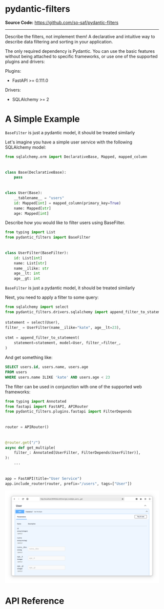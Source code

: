
# pydantic-filters

**Source Code:** https://github.com/so-saf/pydantic-filters

---

Describe the filters, not implement them! 
A declarative and intuitive way to describe data filtering and sorting in your application.

The only required dependency is Pydantic.
You can use the basic features without being attached to specific frameworks, 
or use one of the supported plugins and drivers:
 
Plugins:
* FastAPI >= 0.111.0

Drivers: 
* SQLAlchemy >= 2

# A Simple Example

`BaseFilter` is just a pydantic model, it should be treated similarly

Let's imagine you have a simple user service with the following SQLAlchemy model:


```python
from sqlalchemy.orm import DeclarativeBase, Mapped, mapped_column


class Base(DeclarativeBase):
    pass


class User(Base):
    __tablename__ = "users"
    id: Mapped[int] = mapped_column(primary_key=True)
    name: Mapped[str]
    age: Mapped[int]
```

Describe how you would like to filter users using BaseFilter.

```python
from typing import List
from pydantic_filters import BaseFilter


class UserFilter(BaseFilter):
    id: List[int]
    name: List[str]
    name__ilike: str
    age__lt: int
    age__gt: int
```

`BaseFilter` is just a pydantic model, it should be treated similarly

Next, you need to apply a filter to some query:

```python
from sqlalchemy import select
from pydantic_filters.drivers.sqlalchemy import append_filter_to_statement

statement = select(User),
filter_ = UserFilter(name__ilike="kate", age__lt=23),

stmt = append_filter_to_statement(
    statement=statement, model=User, filter_=filter_,
)
```

And get something like:

```sql
SELECT users.id, users.name, users.age 
FROM users 
WHERE users.name ILIKE 'kate' AND users.age < 23
```

The filter can be used in conjunction with one of the supported web frameworks:

```python
from typing import Annotated
from fastapi import FastAPI, APIRouter
from pydantic_filters.plugins.fastapi import FilterDepends


router = APIRouter()


@router.get("/")
async def get_multiple(
    filter_: Annotated[UserFilter, FilterDepends(UserFilter)],
):
    ...


app = FastAPI(title="User Service")
app.include_router(router, prefix="/users", tags=["User"])
```

![fastapi-simple-example.png](docs/statics/fastapi-simple-example.png)

# API Reference
